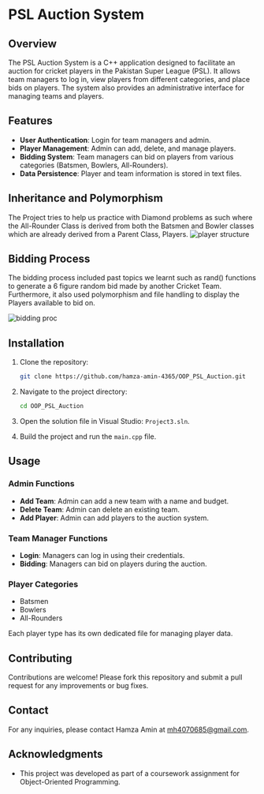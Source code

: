 # PSL Auction System

## Overview

The PSL Auction System is a C++ application designed to facilitate an auction for cricket players in the Pakistan Super League (PSL). It allows team managers to log in, view players from different categories, and place bids on players. The system also provides an administrative interface for managing teams and players.

## Features

- **User Authentication**: Login for team managers and admin.
- **Player Management**: Admin can add, delete, and manage players.
- **Bidding System**: Team managers can bid on players from various categories (Batsmen, Bowlers, All-Rounders).
- **Data Persistence**: Player and team information is stored in text files.

## Inheritance and Polymorphism

The Project tries to help us practice with Diamond problems as such where the All-Rounder Class is derived from both the Batsmen and Bowler classes which are already derived from a Parent Class, Players.
![player structure](https://github.com/hamza-amin-4365/cs-112-project/assets/131896316/df4f3db8-45dd-475d-9467-ae81bbd8c57e)

## Bidding Process 

The bidding process included past topics we learnt such as rand() functions to generate a 6 figure random bid made by another Cricket Team. Furthermore, it also used polymorphism and file handling to display the Players available to bid on. 

![bidding proc](https://github.com/hamza-amin-4365/cs-112-project/assets/131896316/cb9d516d-41cc-41f5-87a1-9b6fb10f7aeb)

## Installation

1. Clone the repository:
   ```bash
   git clone https://github.com/hamza-amin-4365/OOP_PSL_Auction.git
   ```

2. Navigate to the project directory:
   ```bash
   cd OOP_PSL_Auction
   ```

3. Open the solution file in Visual Studio: `Project3.sln`.

4. Build the project and run the `main.cpp` file.

## Usage

### Admin Functions
- **Add Team**: Admin can add a new team with a name and budget.
- **Delete Team**: Admin can delete an existing team.
- **Add Player**: Admin can add players to the auction system.

### Team Manager Functions
- **Login**: Managers can log in using their credentials.
- **Bidding**: Managers can bid on players during the auction.

### Player Categories
- Batsmen
- Bowlers
- All-Rounders

Each player type has its own dedicated file for managing player data.

## Contributing

Contributions are welcome! Please fork this repository and submit a pull request for any improvements or bug fixes.


## Contact

For any inquiries, please contact Hamza Amin at [mh4070685@gmail.com](mailto:mh4070685@gmail.com).

## Acknowledgments

- This project was developed as part of a coursework assignment for Object-Oriented Programming.
